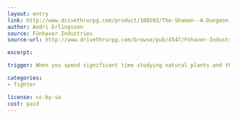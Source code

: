 ```yaml
---
layout: entry
link: http://www.drivethrurpg.com/product/108593/The-Shaman--A-Dungeon-World-compatible-class
author: Andri Erlingsson
source: Fünhaver Industries
source-url: http://www.drivethrurpg.com/browse/pub/4547/Fnhaver-Industries

excerpt:

trigger: When you spend significant time studying natural plants and their effects while taking copious field trips...

categories:
- fighter

license: cc-by-sa
cost: paid
---
```

